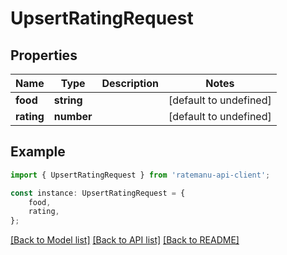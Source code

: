 # UpsertRatingRequest


## Properties

Name | Type | Description | Notes
------------ | ------------- | ------------- | -------------
**food** | **string** |  | [default to undefined]
**rating** | **number** |  | [default to undefined]

## Example

```typescript
import { UpsertRatingRequest } from 'ratemanu-api-client';

const instance: UpsertRatingRequest = {
    food,
    rating,
};
```

[[Back to Model list]](../README.md#documentation-for-models) [[Back to API list]](../README.md#documentation-for-api-endpoints) [[Back to README]](../README.md)
